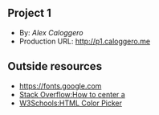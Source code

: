 ## Project 1

* By: *Alex Caloggero*
* Production URL: http://p1.caloggero.me

## Outside resources
* https://fonts.google.com
* [Stack Overflow:How to center a <div>](https://stackoverflow.com/questions/114543/how-to-horizontally-center-a-div-in-another-div)
* [W3Schools:HTML Color Picker](https://www.w3schools.com/colors/colors_picker.asp)
